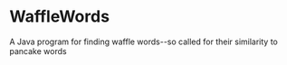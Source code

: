 # WaffleWords
A Java program for finding waffle words--so called for their similarity to pancake words
